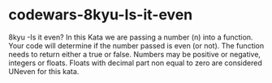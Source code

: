 # codewars-8kyu-Is-it-even
8kyu -Is it even?  In this Kata we are passing a number (n) into a function.  Your code will determine if the number passed is even (or not).  The function needs to return either a true or false.  Numbers may be positive or negative, integers or floats.  Floats with decimal part non equal to zero are considered UNeven for this kata.
